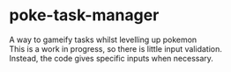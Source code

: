 # poke-task-manager
A way to gameify tasks whilst levelling up pokemon  
This is a work in progress, so there is little input validation.  
Instead, the code gives specific inputs when necessary.